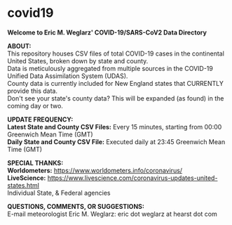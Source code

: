 # covid19
<b>Welcome to Eric M. Weglarz' COVID-19/SARS-CoV2 Data Directory</b></br>

<b>ABOUT:</b></br>
This repository houses CSV files of total COVID-19 cases in the continental United States, broken down by state and county.</br>
Data is meticulously aggregated from multiple sources in the COVID-19 Unified Data Assimilation System (UDAS).</br>
County data is currently included for New England states that CURRENTLY provide this data.</br>
Don't see your state's county data? This will be expanded (as found) in the coming day or two.</br>

<b>UPDATE FREQUENCY:</b></br>
<b>Latest State and County CSV Files:</b> Every 15 minutes, starting from 00:00 Greenwich Mean Time (GMT)</br>
<b>Daily State and County CSV File:</b> Executed daily at 23:45 Greenwich Mean Time (GMT)</br>

<b>SPECIAL THANKS:</b></br>
<b>Worldometers:</b> https://www.worldometers.info/coronavirus/</br>
<b>LiveScience:</b> https://www.livescience.com/coronavirus-updates-united-states.html</br>
Individual State, & Federal agencies</br>

<b>QUESTIONS, COMMENTS, OR SUGGESTIONS:</b></br>
E-mail meteorologist Eric M. Weglarz: eric dot weglarz at hearst dot com
